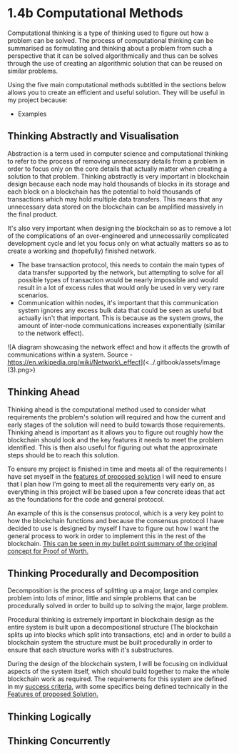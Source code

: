 # 1.4b Computational Methods

Computational thinking is a type of thinking used to figure out how a problem can be solved. The process of computational thinking can be summarised as formulating and thinking about a problem from such a perspective that it can be solved algorithmically and thus can be solves through the use of creating an algorithmic solution that can be reused on similar problems.

Using the five main computational methods subtitled in the sections below allows you to create an efficient and useful solution. They will be useful in my project because:

* Examples

## Thinking Abstractly and Visualisation

Abstraction is a term used in computer science and computational thinking to refer to the process of removing unnecessary details from a problem in order to focus only on the core details that actually matter when creating a solution to that problem. Thinking abstractly is very important in blockchain design because each node may hold thousands of blocks in its storage and each block on a blockchain has the potential to hold thousands of transactions which may hold multiple data transfers. This means that any unnecessary data stored on the blockchain can be amplified massively in the final product.

It's also very important when designing the blockchain so as to remove a lot of the complications of an over-engineered and unnecessarily complicated development cycle and let you focus only on what actually matters so as to create a working and (hopefully) finished network.&#x20;

* The base transaction protocol, this needs to contain the main types of data transfer supported by the network, but attempting to solve for all possible types of transaction would be nearly impossible and would result in a lot of excess rules that would only be used in very very rare scenarios.
* Communication within nodes, it's important that this communication system ignores any excess bulk data that could be seen as useful but actually isn't that important. This is because as the system grows, the amount of inter-node communications increases exponentially (similar to the network effect).



![A diagram showcasing the network effect and how it affects the growth of communications within a system. Source - https://en.wikipedia.org/wiki/Network\_effect](<../.gitbook/assets/image (3).png>)

## Thinking Ahead

Thinking ahead is the computational method used to consider what requirements the problem's solution will required and how the current and early stages of the solution will need to build towards those requirements. Thinking ahead is important as it allows you to figure out roughly how the blockchain should look and the key features it needs to meet the problem identified. This is then also useful for figuring out what the approximate steps should be to reach this solution.

To ensure my project is finished in time and meets all of the requirements I have set myself in the [features of proposed solution](../analysis/1.4a-features-of-the-proposed-solution/) I will need to ensure that I plan how I'm going to meet all the requirements very early on, as everything in this project will be based upon a few concrete ideas that act as the foundations for the code and general protocol.&#x20;

An example of this is the consensus protocol, which is a very key point to how the blockchain functions and because the consensus protocol I have decided to use is designed by myself I have to figure out how I want the general process to work in order to implement this in the rest of the blockchain. [This can be seen in my bullet point summary of the original concept for Proof of Worth.](../analysis/1.4a-features-of-the-proposed-solution/proof-of-worth.md)

## Thinking Procedurally and Decomposition

Decomposition is the process of splitting up a major, large and complex problem into lots of minor, little and simple problems that can be procedurally solved in order to build up to solving the major, large problem.

Procedural thinking is extremely important in blockchain design as the entire system is built upon a decompositional structure (The blockchain splits up into blocks which split into transactions, etc) and in order to build a blockchain system the structure must be built procedurally in order to ensure that each structure works with it's substructures.

During the design of the blockchain system, I will be focusing on individual aspects of the system itself, which should build together to make the whole blockchain work as required. The requirements for this system are defined in my [success criteria](1.5-success-criteria.md), with some specifics being defined technically in the[ Features of proposed Solution.](../analysis/1.4a-features-of-the-proposed-solution/)

## Thinking Logically

## Thinking Concurrently
